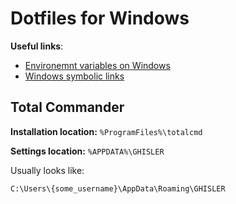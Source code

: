 Dotfiles for Windows
=========

**Useful links**:
* [Environemnt variables on Windows](https://en.wikipedia.org/wiki/Environment_variable#Windows)
* [Windows symbolic links](https://www.howtogeek.com/howto/16226/complete-guide-to-symbolic-links-symlinks-on-windows-or-linux/)

## Total Commander
**Installation location:** `%ProgramFiles%\totalcmd`

**Settings location:** `%APPDATA%\GHISLER`

Usually looks like:
```
C:\Users\{some_username}\AppData\Roaming\GHISLER
```
